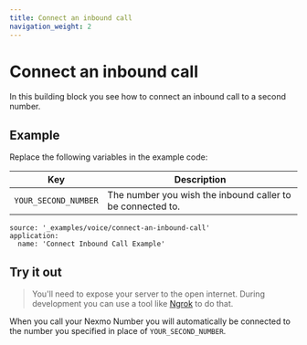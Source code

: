 ```yaml
---
title: Connect an inbound call
navigation_weight: 2
---
```


# Connect an inbound call

In this building block you see how to connect an inbound call to a second number.

## Example

Replace the following variables in the example code:

Key |	Description
-- | --
`YOUR_SECOND_NUMBER` |	The number you wish the inbound caller to be connected to.

```building_blocks
source: '_examples/voice/connect-an-inbound-call'
application:
  name: 'Connect Inbound Call Example'
```

## Try it out

> You'll need to expose your server to the open internet. During development you can use a tool like [Ngrok](https://www.nexmo.com/blog/2017/07/04/local-development-nexmo-ngrok-tunnel-dr/) to do that.

When you call your Nexmo Number you will automatically be connected to the
number you specified in place of `YOUR_SECOND_NUMBER`.
